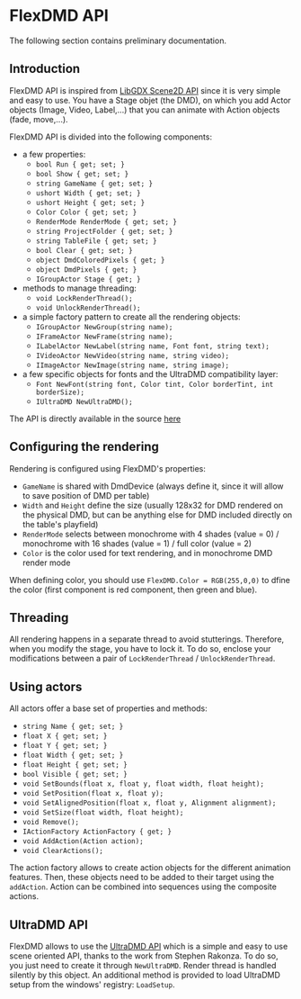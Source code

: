 # FlexDMD API

The following section contains preliminary documentation.

## Introduction

FlexDMD API is inspired from [LibGDX Scene2D API](https://github.com/libgdx/libgdx/wiki/Scene2d) since it is very simple and easy to use.
You have a Stage objet (the DMD), on which you add Actor objects (Image, Video, Label,...) that you can animate with Action objects (fade, move,...).

FlexDMD API is divided into the following components:
* a few properties:
  - ```bool Run { get; set; }```
  - ```bool Show { get; set; }```
  - ```string GameName { get; set; }```
  - ```ushort Width { get; set; }```
  - ```ushort Height { get; set; }```
  - ```Color Color { get; set; }```
  - ```RenderMode RenderMode { get; set; }```
  - ```string ProjectFolder { get; set; }```
  - ```string TableFile { get; set; }```
  - ```bool Clear { get; set; }```
  - ```object DmdColoredPixels { get; }```
  - ```object DmdPixels { get; }```
  - ```IGroupActor Stage { get; }```
* methods to manage threading:
  - ```void LockRenderThread();```
  - ```void UnlockRenderThread();```
* a simple factory pattern to create all the rendering objects:
  - ```IGroupActor NewGroup(string name);```
  - ```IFrameActor NewFrame(string name);```
  - ```ILabelActor NewLabel(string name, Font font, string text);```
  - ```IVideoActor NewVideo(string name, string video);```
  - ```IImageActor NewImage(string name, string image);```
* a few specific objects for fonts and the UltraDMD compatibility layer:
  - ```Font NewFont(string font, Color tint, Color borderTint, int borderSize);```
  - ```IUltraDMD NewUltraDMD();```

The API is directly available in the source [here](../FlexDMD/IFlexDMD.cs)

## Configuring the rendering

Rendering is configured using FlexDMD's properties:
- ```GameName``` is shared with DmdDevice (always define it, since it will allow to save position of DMD per table)
- ```Width``` and ```Height``` define the size (usually 128x32 for DMD rendered on the physical DMD, but can be anything else for DMD included directly on the table's playfield)
- ```RenderMode``` selects between monochrome with 4 shades (value = 0) / monochrome with 16 shades (value = 1) / full color (value = 2)
- ```Color``` is the color used for text rendering, and in monochrome DMD render mode

When defining color, you should use ```FlexDMD.Color = RGB(255,0,0)``` to dfine the color (first component is red component, then green and blue).

## Threading

All rendering happens in a separate thread to avoid stutterings. Therefore, when you modify the stage, you have to lock it. To do so, enclose your modifications between a pair of ```LockRenderThread``` /  ```UnlockRenderThread```.

## Using actors

All actors offer a base set of properties and methods:
- ```string Name { get; set; }```
- ```float X { get; set; }```
- ```float Y { get; set; }```
- ```float Width { get; set; }```
- ```float Height { get; set; }```
- ```bool Visible { get; set; }```
- ```void SetBounds(float x, float y, float width, float height);```
- ```void SetPosition(float x, float y);```
- ```void SetAlignedPosition(float x, float y, Alignment alignment);```
- ```void SetSize(float width, float height);```
- ```void Remove();```
- ```IActionFactory ActionFactory { get; }```
- ```void AddAction(Action action);```
- ```void ClearActions();```

The action factory allows to create action objects for the different animation features. Then, these objects need to be added to their target using the ```addAction```. Action can be combined into sequences using the composite actions.


## UltraDMD API

FlexDMD allows to use the [UltraDMD API](https://ultradmd.wordpress.com/) which is a simple and easy to use scene oriented API, thanks to the work from Stephen Rakonza. To do so, you just need to create it through ```NewUltraDMD```. Render thread is handled silently by this object. An additional method is provided to load UltraDMD setup from the windows' registry: ```LoadSetup```.
